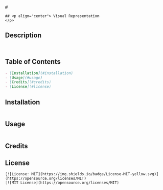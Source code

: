 
  #<p align="center"> </p>

  
    ## <p align="center"> Visual Representation
    </p>
    
    

## Description
```md



```


## Table of Contents

```md
- [Installation](#installation)
- [Usage](#usage)
- [Credits](#credits)
- [License](#license)
```


    

    



    

## Installation

```md

```

## Usage

```md

```

## Credits



## License

    [![License: MIT](https://img.shields.io/badge/License-MIT-yellow.svg)](https://opensource.org/licenses/MIT)
    [![MIT License](https://opensource.org/licenses/MIT)

    


